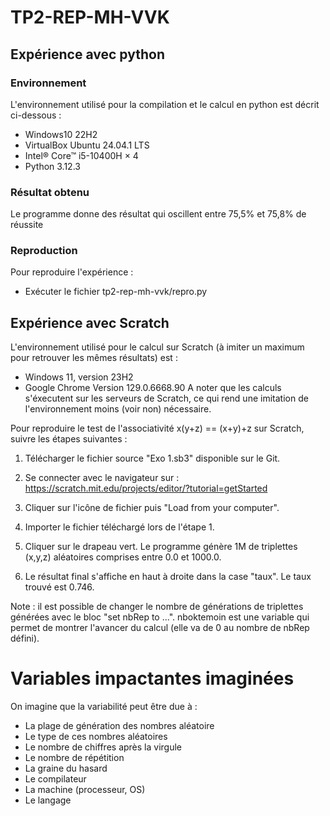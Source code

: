 # TP2-REP-MH-VVK


## Expérience avec python

### Environnement
L'environnement utilisé pour la compilation et le calcul en python est décrit ci-dessous :
* Windows10 22H2
* VirtualBox Ubuntu 24.04.1 LTS
* Intel® Core™ i5-10400H × 4
* Python 3.12.3

### Résultat obtenu

Le programme donne des résultat qui oscillent entre 75,5% et 75,8% de réussite

### Reproduction

Pour reproduire l'expérience : 
* Exécuter le fichier tp2-rep-mh-vvk/repro.py

## Expérience avec Scratch

L'environnement utilisé pour le calcul sur Scratch (à imiter un maximum pour retrouver les mêmes résultats) est :
* Windows 11, version 23H2
* Google Chrome Version 129.0.6668.90
A noter que les calculs s'éxecutent sur les serveurs de Scratch, ce qui rend une imitation de l'environnement moins (voir non) nécessaire.

Pour reproduire le test de l'associativité x(y+z) == (x+y)+z sur Scratch, suivre les étapes suivantes :

1. Télécharger le fichier source "Exo 1.sb3" disponible sur le Git.

2. Se connecter avec le navigateur sur : https://scratch.mit.edu/projects/editor/?tutorial=getStarted

3. Cliquer sur l'icône de fichier puis "Load from your computer".

4. Importer le fichier téléchargé lors de l'étape 1.

5. Cliquer sur le drapeau vert. Le programme génère 1M de triplettes (x,y,z) aléatoires comprises entre 0.0 et 1000.0.

6. Le résultat final s'affiche en haut à droite dans la case "taux". Le taux trouvé est 0.746.

Note : il est possible de changer le nombre de générations de triplettes générées avec le bloc "set nbRep to ...". nboktemoin est une variable qui permet de montrer l'avancer du calcul (elle va de 0 au nombre de nbRep défini).

# Variables impactantes imaginées

On imagine que la variabilité peut être due à :
- La plage de génération des nombres aléatoire
- Le type de ces nombres aléatoires
- Le nombre de chiffres après la virgule
- Le nombre de répétition
- La graine du hasard
- Le compilateur
- La machine (processeur, OS)
- Le langage

